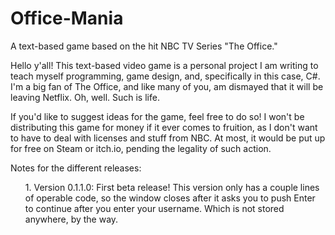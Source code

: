# Office-Mania
A text-based game based on the hit NBC TV Series "The Office."
<p>Hello y'all! This text-based video game is a personal project I am writing to teach myself programming, game design, and, specifically in this case, C#. I'm a big fan of The Office, and like many of you, am dismayed that it will be leaving Netflix. Oh, well. Such is life.</p>
<p>If you'd like to suggest ideas for the game, feel free to do so! I won't be distributing this game for money if it ever comes to fruition, as I don't want to have to deal with licenses and stuff from NBC. At most, it would be put up for free on Steam or itch.io, pending the legality of such action.</p>
<p>Notes for the different releases:</p>
<ol>1. Version 0.1.1.0: First beta release! This version only has a couple lines of operable code, so the window closes after it asks you to push Enter to continue after you enter your username. Which is not stored anywhere, by the way.
  </ol>
